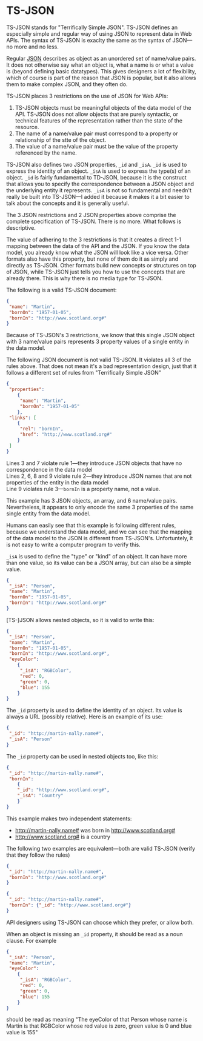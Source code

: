 # TS-JSON

TS-JSON stands for "Terrifically Simple JSON". 
TS-JSON defines an especially simple and regular way of using JSON to represent data in Web APIs. 
The syntax of TS-JSON is exaclty the same as the syntax of JSON—no more and no less.

Regular [JSON](http://www.json.org/) describes as object as an unordered set of name/value pairs. 
It does not otherwise say what an object is, what a name is or what a value is (beyond defining basic datatypes).
This gives designers a lot of flexibility, which
of course is part of the reason that JSON is popular, but it also allows them to make complex JSON, and they often do. 

TS-JSON places 3 restrictions on the use of JSON for Web APIs:

1. TS-JSON objects must be meaningful objects of the data model of the API. TS-JSON does not allow 
   objects that are purely syntactic, or technical features of the representation rather than the state of the resource.
2. The name of a name/value pair must correspond to a property or relationship of the stte of the object.
3. The value of a name/value pair must be the value of the property referenced by the name.

TS-JSON also defines two JSON properties, `_id` and `_isA`. `_id` is used to express the identity of an object. `_isA` is used to
express the type(s) of an object. `_id` is fairly fundamental to TD-JSON, because it is the construct that allows you
to specify the correspondence between a JSON object and the underlying entity it represents. `_isA` is not so fundamental and needn't
really be built into TS-JSON—I added it because it makes it a bit easier to talk about the concepts and it is generally useful.

The 3 JSON restrictions and 2 JSON properties above comprise the complete specification of TS-JSON. There is no more. What follows
is descriptive.

The value of adhering to the 3 restrictions is that it creates a direct 1-1 mapping between the data of the API and the JSON.
If you know the data model, you already know what the JSON will look like a vice versa. Other formats also have this property,
but none of them do it as simply and directly as TS-JSON. Other formats build new concepts or structures on top of JSON, 
while TS-JSON just tells you how to use the concepts that are already there. This is why there is no media type for TS-JSON.

The following is a valid TS-JSON document:
```JSON
{
 "name": "Martin",
 "bornOn": "1957-01-05",
 "bornIn": "http://www.scotland.org#"
}
```
Because of TS-JSON's 3 restrictions, we know that this single JSON object with 3 name/value pairs represents 3 property values of a single entity in the data model.

The following JSON document is not valid TS-JSON. It violates all 3 of the rules above. That does not mean it's a bad
representation design, just that it follows a different set of rules from "Terrifically Simple JSON"
```JSON
{
 "properties": 
    {
     "name": "Martin",
     "bornOn": "1957-01-05"
    },
 "links": [
    {
     "rel": "bornIn",
     "href": "http://www.scotland.org#"
    } 
 ]
}
```

Lines 3 and 7 violate rule 1—they introduce JSON objects that have no correspondence in the data model  
Lines 2, 6, 8 and 9 violate rule 2—they introduce JSON names that are not properties of the entity in the data model  
Line 9 violates rule 3—`bornIn` is a property name, not a value.

This example has 3 JSON objects, an array, and 6 name/value pairs. Nevertheless, it appears to only encode the same 3 properties
of the same single entity from the data model.

Humans can easily see that this example is following different rules, because we understand the data model, and we 
can see that the mapping of the data model to the JSON is different from TS-JSON's. Unfortuntely, it is not easy to
write a computer program to verify this.

`_isA` is used to define the "type" or "kind" of an object.
It can have more than one value, so its value can be a JSON array, but can also be a simple value.
```JSON
{
 "_isA": "Person",
 "name": "Martin",
 "bornOn": "1957-01-05",
 "bornIn": "http://www.scotland.org#"
}
```

[TS-]JSON allows nested objects, so it is valid to write this:
```JSON
{
 "_isA": "Person",
 "name": "Martin",
 "bornOn": "1957-01-05",
 "bornIn": "http://www.scotland.org#",
 "eyeColor": 
    {
     "_isA": "RGBColor",
     "red": 0,
     "green": 0,
     "blue": 155
    }
}
```

The `_id` property is used to define the identity of an object. Its value is always a URL (possibly relative).
Here is an example of its use:

```JSON
{
 "_id": "http://martin-nally.name#",
 "_isA": "Person"
}
```

The `_id` property can be used in nested objects too, like this:
```JSON
{
 "_id": "http://martin-nally.name#",
 "bornIn": 
    {
    "_id": "http://www.scotland.org#",
    "_isA": "Country"
    }
}
```
This example makes two independent statements:
* http://martin-nally.name# was born in http://www.scotland.org#
* http://www.scotland.org# is a country

The following two examples are equivalent—both are valid TS-JSON (verify that they follow the rules)
```JSON
{
 "_id": "http://martin-nally.name#",
 "bornIn": "http://www.scotland.org#"
}
```
```JSON
{
 "_id": "http://martin-nally.name#",
 "bornIn": {"_id": "http://www.scotland.org#"}
}
```
API designers using TS-JSON can choose which they prefer, or allow both.

When an object is missing an `_id` property, it should be read as a noun clause. For example

```JSON
{
 "_isA": "Person",
 "name": "Martin",
 "eyeColor": 
    {
     "_isA": "RGBColor",
     "red": 0,
     "green": 0,
     "blue": 155
    }
}
```
should be read as meaning
"The eyeColor of that Person whose name is Martin is that RGBColor whose red value is zero, green value is 0 and blue value is 155"